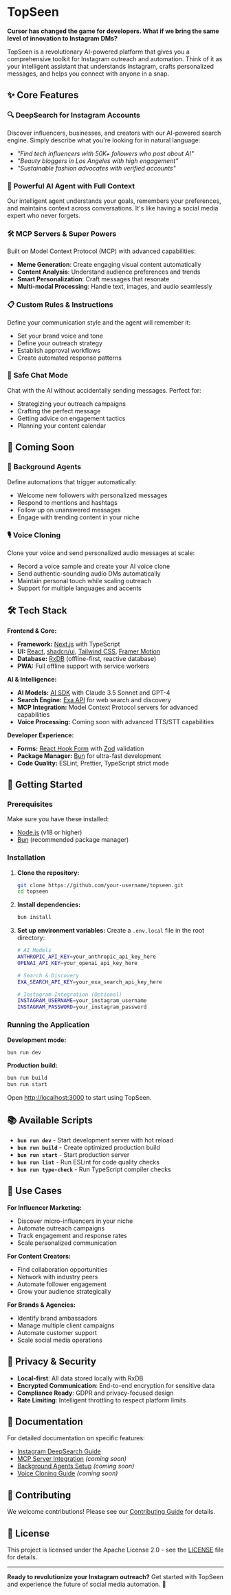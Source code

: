 # TopSeen

**Cursor has changed the game for developers. What if we bring the same level of innovation to Instagram DMs?**

TopSeen is a revolutionary AI-powered platform that gives you a comprehensive toolkit for Instagram outreach and automation. Think of it as your intelligent assistant that understands Instagram, crafts personalized messages, and helps you connect with anyone in a snap.

## ✨ Core Features

### 🔍 **DeepSearch for Instagram Accounts**
Discover influencers, businesses, and creators with our AI-powered search engine. Simply describe what you're looking for in natural language:
- *"Find tech influencers with 50K+ followers who post about AI"*
- *"Beauty bloggers in Los Angeles with high engagement"*
- *"Sustainable fashion advocates with verified accounts"*

### 🤖 **Powerful AI Agent with Full Context**
Our intelligent agent understands your goals, remembers your preferences, and maintains context across conversations. It's like having a social media expert who never forgets.

### 🛠️ **MCP Servers & Super Powers**
Built on Model Context Protocol (MCP) with advanced capabilities:
- **Meme Generation**: Create engaging visual content automatically
- **Content Analysis**: Understand audience preferences and trends
- **Smart Personalization**: Craft messages that resonate
- **Multi-modal Processing**: Handle text, images, and audio seamlessly

### 📋 **Custom Rules & Instructions**
Define your communication style and the agent will remember it:
- Set your brand voice and tone
- Define your outreach strategy
- Establish approval workflows
- Create automated response patterns

### 💬 **Safe Chat Mode**
Chat with the AI without accidentally sending messages. Perfect for:
- Strategizing your outreach campaigns
- Crafting the perfect message
- Getting advice on engagement tactics
- Planning your content calendar

## 🚀 Coming Soon

### 🔄 **Background Agents**
Define automations that trigger automatically:
- Welcome new followers with personalized messages
- Respond to mentions and hashtags
- Follow up on unanswered messages
- Engage with trending content in your niche

### 🎙️ **Voice Cloning**
Clone your voice and send personalized audio messages at scale:
- Record a voice sample and create your AI voice clone
- Send authentic-sounding audio DMs automatically
- Maintain personal touch while scaling outreach
- Support for multiple languages and accents

## 🛠️ Tech Stack

**Frontend & Core:**
- **Framework:** [Next.js](https://nextjs.org/) with TypeScript
- **UI:** [React](https://reactjs.org/), [shadcn/ui](https://ui.shadcn.com/), [Tailwind CSS](https://tailwindcss.com/), [Framer Motion](https://www.framer.com/motion/)
- **Database:** [RxDB](https://rxdb.info/) (offline-first, reactive database)
- **PWA:** Full offline support with service workers

**AI & Intelligence:**
- **AI Models:** [AI SDK](https://sdk.vercel.ai/docs) with Claude 3.5 Sonnet and GPT-4
- **Search Engine:** [Exa API](https://exa.ai) for web search and discovery
- **MCP Integration:** Model Context Protocol servers for advanced capabilities
- **Voice Processing:** Coming soon with advanced TTS/STT capabilities

**Developer Experience:**
- **Forms:** [React Hook Form](https://react-hook-form.com/) with [Zod](https://zod.dev/) validation
- **Package Manager:** [Bun](https://bun.sh/) for ultra-fast development
- **Code Quality:** ESLint, Prettier, TypeScript strict mode

## 🚀 Getting Started

### Prerequisites

Make sure you have these installed:
- [Node.js](https://nodejs.org/) (v18 or higher)
- [Bun](https://bun.sh/) (recommended package manager)

### Installation

1. **Clone the repository:**
   ```bash
   git clone https://github.com/your-username/topseen.git
   cd topseen
   ```

2. **Install dependencies:**
   ```bash
   bun install
   ```

3. **Set up environment variables:**
   Create a `.env.local` file in the root directory:
   ```bash
   # AI Models
   ANTHROPIC_API_KEY=your_anthropic_api_key_here
   OPENAI_API_KEY=your_openai_api_key_here
   
   # Search & Discovery
   EXA_SEARCH_API_KEY=your_exa_search_api_key_here
   
   # Instagram Integration (Optional)
   INSTAGRAM_USERNAME=your_instagram_username
   INSTAGRAM_PASSWORD=your_instagram_password
   ```

### Running the Application

**Development mode:**
```bash
bun run dev
```

**Production build:**
```bash
bun run build
bun run start
```

Open [http://localhost:3000](http://localhost:3000) to start using TopSeen.

## 📚 Available Scripts

- **`bun run dev`** - Start development server with hot reload
- **`bun run build`** - Create optimized production build
- **`bun run start`** - Start production server
- **`bun run lint`** - Run ESLint for code quality checks
- **`bun run type-check`** - Run TypeScript compiler checks

## 🎯 Use Cases

**For Influencer Marketing:**
- Discover micro-influencers in your niche
- Automate outreach campaigns
- Track engagement and response rates
- Scale personalized communication

**For Content Creators:**
- Find collaboration opportunities
- Network with industry peers
- Automate follower engagement
- Grow your audience strategically

**For Brands & Agencies:**
- Identify brand ambassadors
- Manage multiple client campaigns
- Automate customer support
- Scale social media operations

## 🔐 Privacy & Security

- **Local-first**: All data stored locally with RxDB
- **Encrypted Communication**: End-to-end encryption for sensitive data
- **Compliance Ready**: GDPR and privacy-focused design
- **Rate Limiting**: Intelligent throttling to respect platform limits

## 📖 Documentation

For detailed documentation on specific features:
- [Instagram DeepSearch Guide](./README-INSTAGRAM-SEARCH.md)
- [MCP Server Integration](./docs/mcp-servers.md) *(coming soon)*
- [Background Agents Setup](./docs/background-agents.md) *(coming soon)*
- [Voice Cloning Guide](./docs/voice-cloning.md) *(coming soon)*

## 🤝 Contributing

We welcome contributions! Please see our [Contributing Guide](./CONTRIBUTING.md) for details.

## 📄 License

This project is licensed under the Apache License 2.0 - see the [LICENSE](./LICENSE) file for details.

---

**Ready to revolutionize your Instagram outreach?** Get started with TopSeen and experience the future of social media automation. 🚀
